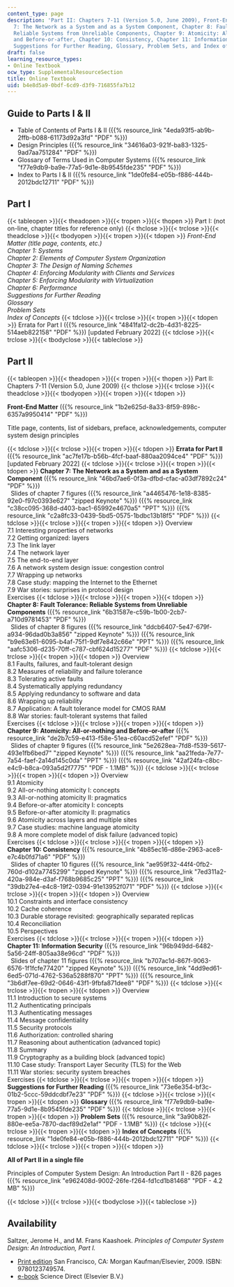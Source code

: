 ```yaml
---
content_type: page
description: 'Part II: Chapters 7-11 (Version 5.0, June 2009), Front-End Matter, Chapter
  7: The Network as a System and as a System Component, Chapter 8: Fault Tolerance:
  Reliable Systems from Unreliable Components, Chapter 9: Atomicity: All-or-nothing
  and Before-or-after, Chapter 10: Consistency, Chapter 11: Information Security,
  Suggestions for Further Reading, Glossary, Problem Sets, and Index of Concepts.'
draft: false
learning_resource_types:
- Online Textbook
ocw_type: SupplementalResourceSection
title: Online Textbook
uid: b4e8d5a9-0bdf-6cd9-d3f9-716855fa7b12
---
```

## Guide to Parts I & II

- Table of Contents of Parts I & II ({{% resource_link "4eda93f5-ab9b-2ffb-b088-61173d92a3fd" "PDF" %}})
- Design Principles ({{% resource_link "34616a03-921f-ba83-1325-9ad7aa751284" "PDF" %}})
- Glossary of Terms Used in Computer Systems ({{% resource_link "f77e9db9-ba9e-77a5-9d1e-8b9545fde235" "PDF" %}})
- Index to Parts I & II ({{% resource_link "1de0fe84-e05b-f886-444b-2012bdc12711" "PDF" %}})

## Part I

{{< tableopen >}}{{< theadopen >}}{{< tropen >}}{{< thopen >}}
Part I: (not on-line, chapter titles for reference only)
{{< thclose >}}{{< trclose >}}{{< theadclose >}}{{< tbodyopen >}}{{< tropen >}}{{< tdopen >}}
*Front-End Matter (title page, contents, etc.)*      
*Chapter 1: Systems*      
*Chapter 2: Elements of Computer System Organization*      
*Chapter 3: The Design of Naming Schemes*      
*Chapter 4: Enforcing Modularity with Clients and Services*      
*Chapter 5: Enforcing Modularity with Virtualization*      
*Chapter 6: Performance*      
*Suggestions for Further Reading*      
*Glossary*      
*Problem Sets*      
*Index of Concepts*
{{< tdclose >}}{{< trclose >}}{{< tropen >}}{{< tdopen >}}
Errata for Part I ({{% resource_link "4841fa12-dc2b-4d31-8225-514aeb822158" "PDF" %}}) \[updated February 2022\]
{{< tdclose >}}{{< trclose >}}{{< tbodyclose >}}{{< tableclose >}}

## Part II

{{< tableopen >}}{{< theadopen >}}{{< tropen >}}{{< thopen >}}
Part II: Chapters 7-11 (Version 5.0, June 2009)
{{< thclose >}}{{< trclose >}}{{< theadclose >}}{{< tbodyopen >}}{{< tropen >}}{{< tdopen >}}

**Front-End Matter** ({{% resource_link "1b2e625d-8a33-8f59-898c-6357a9950414" "PDF" %}})

Title page, contents, list of sidebars, preface, acknowledgements, computer system design principles

{{< tdclose >}}{{< trclose >}}{{< tropen >}}{{< tdopen >}}
**Errata for Part II** ({{% resource_link "ac7fe17b-b56b-4fcf-baaf-880aa2094ce4" "PDF" %}}) \[updated February 2022\]
{{< tdclose >}}{{< trclose >}}{{< tropen >}}{{< tdopen >}}
**Chapter 7: The Network as a System and as a System Component** ({{% resource_link "46bd7ae6-0f3a-dfbd-cfac-a03df7892c24" "PDF" %}})      
  Slides of chapter 7 figures ({{% resource_link "a4465476-1e18-8385-92e0-f97c0393e627" "zipped Keynote" %}}) ({{% resource_link "c38cc095-368d-d403-bac1-65992e4670a5" "PPT" %}}) ({{% resource_link "c2a8fc33-0439-5bd5-0575-1bdbc13b18f5" "PDF" %}})
{{< tdclose >}}{{< trclose >}}{{< tropen >}}{{< tdopen >}}
Overview      
7.1 Interesting properties of networks      
7.2 Getting organized: layers      
7.3 The link layer      
7.4 The network layer      
7.5 The end-to-end layer      
7.6 A network system design issue: congestion control      
7.7 Wrapping up networks      
7.8 Case study: mapping the Internet to the Ethernet      
7.9 War stories: surprises in protocol design      
Exercises
{{< tdclose >}}{{< trclose >}}{{< tropen >}}{{< tdopen >}}
**Chapter 8: Fault Tolerance: Reliable Systems from Unreliable Components** ({{% resource_link "6b31587e-c59b-1b00-2cb7-a710d9781453" "PDF" %}})      
  Slides of chapter 8 figures ({{% resource_link "ddcb6407-5e47-679f-a934-96dad0b3a856" "zipped Keynote" %}}) ({{% resource_link "b9e63e61-6095-b4af-75f1-9df7e842c66e" "PPT" %}}) ({{% resource_link "aafc5306-d235-70ff-c787-cbf624d15277" "PDF" %}})
{{< tdclose >}}{{< trclose >}}{{< tropen >}}{{< tdopen >}}
Overview      
8.1 Faults, failures, and fault-tolerant design      
8.2 Measures of reliability and failure tolerance      
8.3 Tolerating active faults      
8.4 Systematically applying redundancy      
8.5 Applying redundancy to software and data      
8.6 Wrapping up reliability      
8.7 Application: A fault tolerance model for CMOS RAM      
8.8 War stories: fault-tolerant systems that failed      
Exercises
{{< tdclose >}}{{< trclose >}}{{< tropen >}}{{< tdopen >}}
**Chapter 9: Atomicity: All-or-nothing and Before-or-after** ({{% resource_link "de2b7c59-e413-f58e-51ea-c60acd52efef" "PDF" %}})      
  Slides of chapter 9 figures ({{% resource_link "5e2628ea-7fd8-f539-5617-493e1fb6bed7" "zipped Keynote" %}}) ({{% resource_link "aa21feda-7e77-7a54-faef-2a14d145c0da" "PPT" %}}) ({{% resource_link "42af24fa-c8bc-e4c9-b8ca-093a5d2f7775" "PDF - 1.1MB" %}})
{{< tdclose >}}{{< trclose >}}{{< tropen >}}{{< tdopen >}}
Overview      
9.1 Atomicity      
9.2 All-or-nothing atomicity I: concepts      
9.3 All-or-nothing atomicity II: pragmatics      
9.4 Before-or-after atomicity I: concepts      
9.5 Before-or-after atomicity II: pragmatics      
9.6 Atomicity across layers and multiple sites      
9.7 Case studies: machine language atomicity      
9.8 A more complete model of disk failure (advanced topic)      
Exercises
{{< tdclose >}}{{< trclose >}}{{< tropen >}}{{< tdopen >}}
**Chapter 10: Consistency** ({{% resource_link "4b85ec16-d86e-2963-ace8-e7c4b0fd71a6" "PDF" %}})      
  Slides of chapter 10 figures ({{% resource_link "ae959f32-44f4-0fb2-760d-d102a7745299" "zipped Keynote" %}}) ({{% resource_link "7ed311a2-420a-984e-d3af-f768b9685c25" "PPT" %}}) ({{% resource_link "39db27e4-e4c8-19f2-0394-91e13952f071" "PDF" %}})
{{< tdclose >}}{{< trclose >}}{{< tropen >}}{{< tdopen >}}
Overview      
10.1 Constraints and interface consistency      
10.2 Cache coherence      
10.3 Durable storage revisited: geographically separated replicas      
10.4 Reconciliation      
10.5 Perspectives      
Exercises
{{< tdclose >}}{{< trclose >}}{{< tropen >}}{{< tdopen >}}
**Chapter 11: Information Security** ({{% resource_link "96b949dd-6482-5a56-24ff-805aa38e96cd" "PDF" %}})      
  Slides of chapter 11 figures ({{% resource_link "b707ac1d-867f-9063-6576-1f1fcfe77420" "zipped Keynote" %}}) ({{% resource_link "4dd9ed61-6ed5-071d-4762-536a5288f870" "PPT" %}}) ({{% resource_link "3b6df7ee-69d2-0646-43f1-9fbfa871dee8" "PDF" %}})
{{< tdclose >}}{{< trclose >}}{{< tropen >}}{{< tdopen >}}
Overview      
11.1 Introduction to secure systems      
11.2 Authenticating principals      
11.3 Authenticating messages      
11.4 Message confidentiality      
11.5 Security protocols      
11.6 Authorization: controlled sharing      
11.7 Reasoning about authentication (advanced topic)      
11.8 Summary      
11.9 Cryptography as a building block (advanced topic)      
11.10 Case study: Transport Layer Security (TLS) for the Web      
11.11 War stories: security system breaches      
Exercises
{{< tdclose >}}{{< trclose >}}{{< tropen >}}{{< tdopen >}}
**Suggestions for Further Reading** ({{% resource_link "73e6e354-bf3c-01b2-5ccc-59ddcdbf7e23" "PDF" %}})
{{< tdclose >}}{{< trclose >}}{{< tropen >}}{{< tdopen >}}
**Glossary** ({{% resource_link "f77e9db9-ba9e-77a5-9d1e-8b9545fde235" "PDF" %}})
{{< tdclose >}}{{< trclose >}}{{< tropen >}}{{< tdopen >}}
**Problem Sets** ({{% resource_link "3a90b82f-880e-ee5a-7870-dacf89d2e1af" "PDF - 1.1MB" %}})
{{< tdclose >}}{{< trclose >}}{{< tropen >}}{{< tdopen >}}
**Index of Concepts** ({{% resource_link "1de0fe84-e05b-f886-444b-2012bdc12711" "PDF" %}})
{{< tdclose >}}{{< trclose >}}{{< tropen >}}{{< tdopen >}}

**All of Part II in a single file**

Principles of Computer System Design: An Introduction Part II - 826 pages ({{% resource_link "e962408d-9002-26fe-f264-fd1cd1b81468" "PDF - 4.2 MB" %}})

{{< tdclose >}}{{< trclose >}}{{< tbodyclose >}}{{< tableclose >}}

## Availability

Saltzer, Jerome H., and M. Frans Kaashoek. *Principles of Computer System Design: An Introduction, Part I.*

- [Print edition](http://www.elsevierdirect.com/product.jsp?isbn=9780123749574) San Francisco, CA: Morgan Kaufman/Elsevier, 2009. ISBN: 9780123749574.
- [e-book](http://www.sciencedirect.com/science/book/9780123749574) Science Direct (Elsevier B.V.)